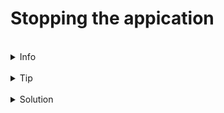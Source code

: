 # Stopping the appication


<br>
<details><summary>Info</summary>
<br>
Just like docker run, the default behaviour of docker compose up is to run in the forground, this blocks the terminal. Work out how to stop the application then restart it in the backgrounf.

</details>

<br>
<details><summary>Tip</summary>
<br>
You can use the same approach as stopping docker in the forground. Or try opening a second tab and running a docker compose down command
</details>


<br>
<details><summary>Solution</summary>

Either create a second tab and run `docker-compose down` or press CTRL+C in the original terminal where you started the app.

```
docker compose down
```{{exec}}
</details>